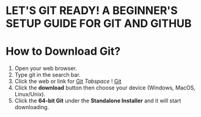 # **LET'S GIT READY! A BEGINNER'S SETUP GUIDE FOR GIT AND GITHUB**

# **How to Download Git?**

1. Open your web browser.  
2. Type git in the search bar.  
3. Click the web or link for [Git](https://git-scm.com/) *Tabspace* ! [Git](https://github.com/francisdominicmarfil-hub/DSAMidterm/blob/main/Screenshot%202025-10-31%20180448.png?raw=true)
4. Click the **download** button then choose your device (Windows, MacOS, Linux/Unix).
5. Click the **64-bit Git** under the **Standalone Installer** and it will start downloading.